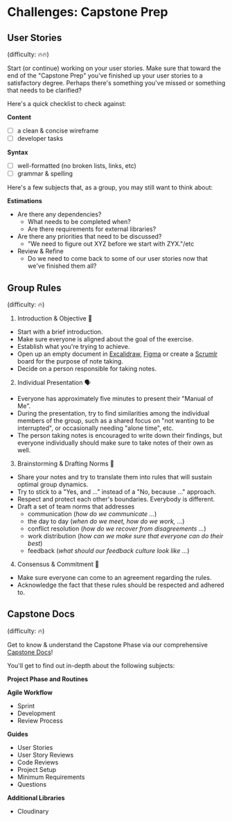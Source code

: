 # Challenges: Capstone Prep

## User Stories

(difficulty: 🔥🔥)

Start (or continue) working on your user stories. Make sure that toward the end of the "Capstone Prep" you've finished up your user stories to a satisfactory degree. Perhaps there's something you've missed or something that needs to be clarified?

Here's a quick checklist to check against:

**Content**

- [ ] a clean & concise wireframe
- [ ] developer tasks

**Syntax**

- [ ] well-formatted (no broken lists, links, etc)
- [ ] grammar & spelling

Here's a few subjects that, as a group, you may still want to think about:

**Estimations**

- Are there any dependencies?
  - What needs to be completed when?
  - Are there requirements for external libraries?
- Are there any priorities that need to be discussed?
  - "We need to figure out XYZ before we start with ZYX."/etc
- Review & Refine
  - Do we need to come back to some of our user stories now that we've finished them all?

## Group Rules

(difficulty: 🔥)

1. Introduction & Objective 📝

- Start with a brief introduction.
- Make sure everyone is aligned about the goal of the exercise.
- Establish what you're trying to achieve.
- Open up an empty document in [Excalidraw](https://excalidraw.com/), [Figma](https://figma.com/) or create a [Scrumlr](https://scrumlr.io/new) board for the purpose of note taking.
- Decide on a person responsible for taking notes.

2. Individual Presentation 🗣️

- Everyone has approximately five minutes to present their "Manual of Me".
- During the presentation, try to find similarities among the individual members of the group, such as a shared focus on "not wanting to be interrupted", or occasionally needing "alone time", etc.
- The person taking notes is encouraged to write down their findings, but everyone individually should make sure to take notes of their own as well.

3. Brainstorming & Drafting Norms 🚦

- Share your notes and try to translate them into rules that will sustain optimal group dynamics.
- Try to stick to a "Yes, and ..." instead of a "No, because ..." approach.
- Respect and protect each other's boundaries. Everybody is different.
- Draft a set of team norms that addresses
  - communication (_how do we communicate ..._)
  - the day to day (_when do we meet, how do we work, ..._)
  - conflict resolution (_how do we recover from disagreements ..._)
  - work distribution (_how can we make sure that everyone can do their best_)
  - feedback (_what should our feedback culture look like ..._)

4. Consensus & Commitment 🤝

- Make sure everyone can come to an agreement regarding the rules.
- Acknowledge the fact that these rules should be respected and adhered to.

## Capstone Docs

(difficulty: 🔥)

Get to know & understand the Capstone Phase via our comprehensive [Capstone Docs](https://web-capstone-docs.neuefische.de/)!

You'll get to find out in-depth about the following subjects:

**Project Phase and Routines**

**Agile Workflow**

- Sprint
- Development
- Review Process

**Guides**

- User Stories
- User Story Reviews
- Code Reviews
- Project Setup
- Minimum Requirements
- Questions

**Additional Libraries**

- Cloudinary
